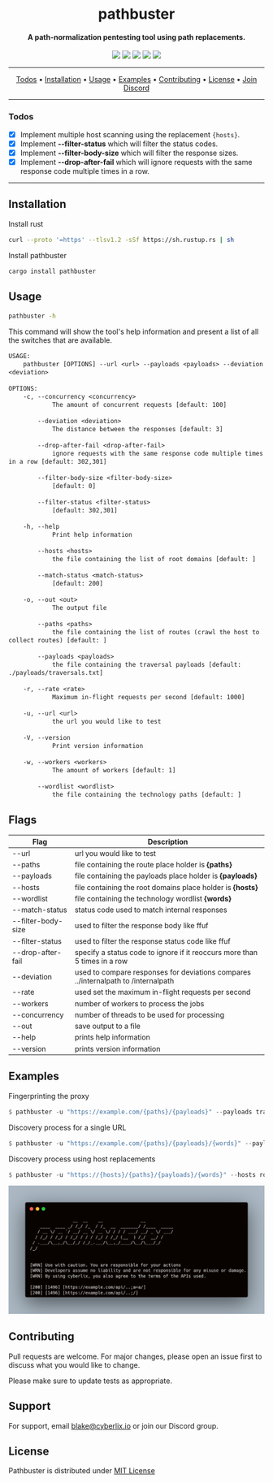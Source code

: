 
<h1 align="center">pathbuster
  <br>
</h1>

<h4 align="center">A path-normalization pentesting tool using path replacements.</h4>

<p align="center">
  <a href="/LICENSE"><img src="https://img.shields.io/badge/license-MIT-blue.svg"/></a>
  <a href="http://golang.org"><img src="https://camo.githubusercontent.com/2ed8a73e5c5d21391f6dfc3ed93f70470c1d4ccf32824d96f943420163df9963/68747470733a2f2f696d672e736869656c64732e696f2f62616467652f4c616e67756167652d527573742d3138313731373f636f6c6f723d726564"/></a>
  <a href="https://github.com/ethicalhackingplayground/pathmbuster/issues"><img src="https://img.shields.io/badge/contributions-welcome-brightgreen.svg?style=flat"></a>
  <a href="https://twitter.com/z0idsec"><img src="https://img.shields.io/twitter/follow/z0idsec.svg?logo=twitter"></a>
  <a href="https://discord.gg/MQWCem5b"><img src="https://img.shields.io/discord/862900124740616192.svg?logo=discord"></a>
  <br>
</p>

---

<p align="center">
  <a href="#todos">Todos</a> •
  <a href="#installation">Installation</a> •
  <a href="#usage">Usage</a> •
  <a href="#examples">Examples</a> •
  <a href="#contributing">Contributing</a> •
  <a href="#license">License</a> •
  <a href="https://discord.gg/MQWCem5b">Join Discord</a> 
</p>

---

### Todos

- [x] Implement multiple host scanning using the replacement `{hosts}`.
- [x] Implement **--filter-status** which will filter the status codes.
- [x] Implement **--filter-body-size** which will filter the response sizes.
- [x] Implement **--drop-after-fail** which will ignore requests with the same response code multiple times in a row.
---

## Installation

Install rust

```bash
curl --proto '=https' --tlsv1.2 -sSf https://sh.rustup.rs | sh
```

Install pathbuster

```bash
cargo install pathbuster
```


## Usage

```bash
pathbuster -h
```

This command will show the tool's help information and present a list of all the switches that are available.

```
USAGE:
    pathbuster [OPTIONS] --url <url> --payloads <payloads> --deviation <deviation>

OPTIONS:
    -c, --concurrency <concurrency>
            The amount of concurrent requests [default: 100]

        --deviation <deviation>
            The distance between the responses [default: 3]

        --drop-after-fail <drop-after-fail>
            ignore requests with the same response code multiple times in a row [default: 302,301]

        --filter-body-size <filter-body-size>
            [default: 0]

        --filter-status <filter-status>
            [default: 302,301]

    -h, --help
            Print help information

        --hosts <hosts>
            the file containing the list of root domains [default: ]

        --match-status <match-status>
            [default: 200]

    -o, --out <out>
            The output file

        --paths <paths>
            the file containing the list of routes (crawl the host to collect routes) [default: ]

        --payloads <payloads>
            the file containing the traversal payloads [default: ./payloads/traversals.txt]

    -r, --rate <rate>
            Maximum in-flight requests per second [default: 1000]

    -u, --url <url>
            the url you would like to test

    -V, --version
            Print version information

    -w, --workers <workers>
            The amount of workers [default: 1]

        --wordlist <wordlist>
            the file containing the technology paths [default: ]
```

## Flags

| Flag             | Description                                                                |
| ----------------- | ------------------------------------------------------------------ |
| --url |  url you would like to test
| --paths | file containing the route place holder is **{paths}** |
| --payloads | file containing the payloads place holder is **{payloads}** |
| --hosts |  file containing the root domains place holder is **{hosts}** |
| --wordlist |  file containing the technology wordlist **{words}** |
| --match-status |  status code used to match internal responses |
| --filter-body-size |  used to filter the response body like ffuf  |
| --filter-status |  used to filter the response status code like ffuf  |
| --drop-after-fail |  specify a status code to ignore if it reoccurs more than 5 times in a row  |
| --deviation |  used to compare responses for deviations compares ../internalpath to /internalpath  |
| --rate | used set the maximum in-flight requests per second |
| --workers | number of workers to process the jobs |
| --concurrency | number of threads to be used for processing |
| --out | save output to a file |
| --help | prints help information |
| --version | prints version information |

## Examples

Fingerprinting the proxy

```rust
$ pathbuster -u "https://example.com/{paths}/{payloads}" --payloads traversals.txt --paths paths.txt --match-status 400 --deviation 2 -o output.txt
```

Discovery process for a single URL

```rust
$ pathbuster -u "https://example.com/{paths}/{payloads}/{words}" --payloads traversals.txt --paths paths.txt --wordlist raft-medium-directories.txt --match-status 200 --deviation 2 -o output.txt
```

Discovery process using host replacements

```rust
$ pathbuster -u "https://{hosts}/{paths}/{payloads}/{words}" --hosts roots.txt --payloads traversals.txt --paths paths.txt --wordlist raft-medium-directories.txt --match-status 200 --deviation 2 -o output.txt
```

![Screenshot](static/example.png)


## Contributing

Pull requests are welcome. For major changes, please open an issue first
to discuss what you would like to change.

Please make sure to update tests as appropriate.


## Support

For support, email blake@cyberlix.io or join our Discord group.

## License

Pathbuster is distributed under [MIT License](https://github.com/ethicalhackingplayground/pathbuster/blob/main/LICENSE)